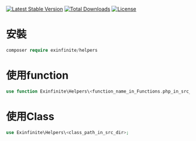 [![Latest Stable Version](https://poser.pugx.org/exinfinite/helpers/v)](//packagist.org/packages/exinfinite/helpers)
[![Total Downloads](https://poser.pugx.org/exinfinite/helpers/downloads)](//packagist.org/packages/exinfinite/helpers)
[![License](https://poser.pugx.org/exinfinite/helpers/license?1.1.0)](//packagist.org/packages/exinfinite/helpers)

# 安裝
```php
composer require exinfinite/helpers
```

# 使用function
```php
use function Exinfinite\Helpers\<function_name_in_Functions.php_in_src_dir>;
```

# 使用Class
```php
use Exinfinite\Helpers\<class_path_in_src_dir>;
```
